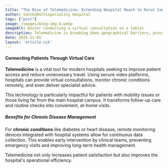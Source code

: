 ```yaml
---
title: "The Rise of Telemedicine: Extending Hospital Reach to Rural Communities"
author: SanthiMultispeciality Hospital
tags: ["post"]
image: /images/blog-img-4.webp
imageAlt: Doctor conducting a virtual consultation on a tablet
description: Telemedicine is breaking down geographical barriers, providing crucial healthcare access to patients in remote and underserved areas directly from the hospital.
date: 2025-11-01
layout: 'article.njk'
---
```


#### Connecting Patients Through Virtual Care

**Telemedicine** is a vital tool for modern hospitals seeking to improve patient access and reduce unnecessary travel. Using secure video platforms, hospitals can provide virtual consultations, monitor chronic conditions remotely, and even deliver specialist advice.

This technology is particularly impactful for patients with mobility issues or those living far from the main hospital campus. It transforms follow-up care and routine checks into convenient, at-home visits.

##### Benefits for Chronic Disease Management

For **chronic conditions** like diabetes or heart disease, remote monitoring devices integrated with hospital systems allow for continuous data collection. This enables early intervention by clinical teams, preventing emergency visits and improving long-term health management.

Telemedicine not only increases patient satisfaction but also improves the hospital's operational efficiency.